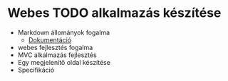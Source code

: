﻿# Webes TODO alkalmazás készítése
- Markdown állományok fogalma 
  - [Dokumentáció](https://guides.github.com/features/mastering-markdown/)
- webes fejlesztés fogalma
- MVC alkalmazás fejlesztés
- Egy megjelenítő oldal készítése
- Specifikáció